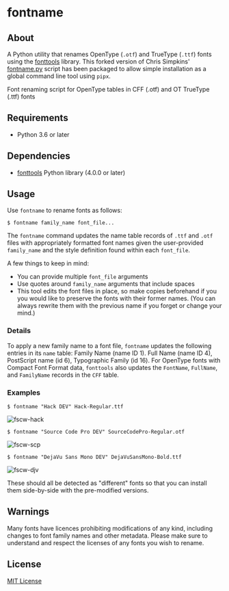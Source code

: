 # fontname

## About
A Python utility that renames OpenType (`.otf`) and TrueType (`.ttf`) fonts using the [fonttools](https://github.com/fonttools/fonttools) library. This forked version of Chris Simpkins' [fontname.py](https://github.com/chrissimpkins/fontname.py) script has been packaged to allow simple installation as a global command line tool using `pipx`.

Font renaming script for OpenType tables in CFF (.otf) and OT TrueType (.ttf) fonts

## Requirements
* Python 3.6 or later

## Dependencies
* [fonttools](https://github.com/fonttools/fonttools) Python library (4.0.0 or later)


##

## Usage

Use `fontname` to rename fonts as follows:

```
$ fontname family_name font_file...
```

The `fontname` command updates the name table records of `.ttf` and `.otf` files with appropriately formatted font names given the user-provided `family_name` and the style definition found within each `font_file`.

A few things to keep in mind:
- You can provide multiple `font_file` arguments
- Use quotes around `family_name` arguments that include spaces
- This tool edits the font files in place, so make copies beforehand if you you would like to preserve the fonts with their former names. (You can always rewrite them with the previous name if you forget or change your mind.)

### Details
To apply a new family name to a font file, `fontname` updates the following entries in its `name` table: Family Name (name ID 1).
Full Name (name ID 4), PostScript name (id 6), Typographic Family (id 16). For OpenType fonts with Compact Font Format data, `fonttools` also updates the `FontName`, `FullName`, and `FamilyName` records in the `CFF` table.


### Examples

```
$ fontname "Hack DEV" Hack-Regular.ttf
```

![fscw-hack](https://user-images.githubusercontent.com/4249591/32151555-2a456982-bcf4-11e7-8ec8-57f8dbbd40a4.png)


```
$ fontname "Source Code Pro DEV" SourceCodePro-Regular.otf
```

![fscw-scp](https://user-images.githubusercontent.com/4249591/32151559-2e58a688-bcf4-11e7-9d39-7c8accdc41a6.png)


```
$ fontname "DejaVu Sans Mono DEV" DejaVuSansMono-Bold.ttf
```

![fscw-djv](https://user-images.githubusercontent.com/4249591/32151564-3414a644-bcf4-11e7-93c3-93bc2bbaebdb.png)

These should all be detected as "different" fonts so that you can install them side-by-side with the pre-modified versions.

## Warnings
Many fonts have licences prohibiting modifications of any kind, including changes to font family names and other metadata. Please make sure to understand and respect the licenses of any fonts you wish to rename.

## License

[MIT License](LICENSE)